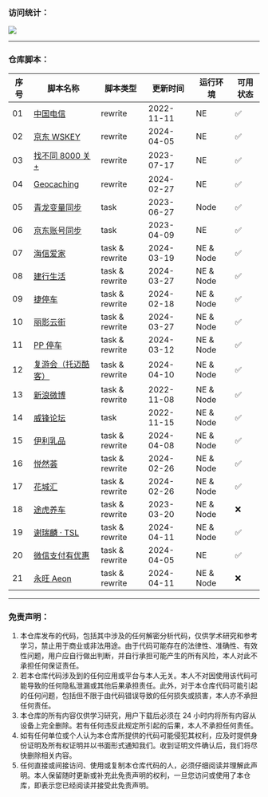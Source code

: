 ### 访问统计：

![](http://profile-counter.glitch.me/FoKit_Scripts/count.svg)

---

### 仓库脚本：

| 序号 | 脚本名称                                                                                            | 脚本类型       | 更新时间   | 运行环境  | 可用状态 |
| ---- | --------------------------------------------------------------------------------------------------- | -------------- | ---------- | --------- | -------- |
| 01   | [中国电信](https://raw.githubusercontent.com/FoKit/Scripts/main/scripts/get_10000_cookie.js)        | rewrite        | 2022-11-11 | NE        | ✅       |
| 02   | [京东 WSKEY](https://raw.githubusercontent.com/FoKit/Scripts/main/scripts/get_jd_wskey.js)          | rewrite        | 2024-04-05 | NE        | ✅       |
| 03   | [找不同 8000 关+](https://raw.githubusercontent.com/FoKit/Scripts/main/scripts/zbt.js)              | rewrite        | 2023-07-17 | NE        | ✅       |
| 04   | [Geocaching](https://raw.githubusercontent.com/FoKit/Scripts/main/scripts/geocaching_helper.js)     | rewrite        | 2024-02-27 | NE        | ✅       |
| 05   | [青龙变量同步](https://raw.githubusercontent.com/FoKit/Scripts/main/scripts/ql_env_sync.js)         | task           | 2023-06-27 | Node      | ✅       |
| 06   | [京东账号同步](https://raw.githubusercontent.com/FoKit/Scripts/main/scripts/ql_to_boxjs.js)         | task           | 2023-04-09 | NE        | ✅       |
| 07   | [海信爱家](https://raw.githubusercontent.com/FoKit/Scripts/main/scripts/Hisense.js)                 | task & rewrite | 2024-03-19 | NE & Node | ✅       |
| 08   | [建行生活](https://raw.githubusercontent.com/FoKit/Scripts/main/scripts/jhsh_checkIn.js)            | task & rewrite | 2024-03-27 | NE & Node | ✅       |
| 09   | [捷停车](https://raw.githubusercontent.com/FoKit/Scripts/main/scripts/jparking_sign.js)             | task & rewrite | 2024-02-18 | NE & Node | ✅       |
| 10   | [丽影云街](https://raw.githubusercontent.com/FoKit/Scripts/main/scripts/livingmall.js)              | task & rewrite | 2024-03-27 | NE & Node | ✅       |
| 11   | [PP 停车](https://raw.githubusercontent.com/FoKit/Scripts/main/scripts/pp_parking.js)               | task & rewrite | 2024-03-12 | NE & Node | ✅       |
| 12   | [复游会（托迈酷客）](https://raw.githubusercontent.com/FoKit/Scripts/main/scripts/ThomasCook.js)    | task & rewrite | 2024-04-10 | NE & Node | ✅       |
| 13   | [新浪微博](https://raw.githubusercontent.com/FoKit/Scripts/main/scripts/weibo_sign.js)              | task & rewrite | 2022-11-08 | NE & Node | ✅       |
| 14   | [威锋论坛](https://raw.githubusercontent.com/FoKit/Scripts/main/scripts/weifeng.js)                 | task           | 2022-11-15 | NE & Node | ✅       |
| 15   | [伊利乳品](https://raw.githubusercontent.com/FoKit/Scripts/main/scripts/yiLi.js)                    | task & rewrite | 2024-04-08 | NE & Node | ✅       |
| 16   | [悦然荟](https://raw.githubusercontent.com/FoKit/Scripts/main/scripts/yueran_sign.js)               | task & rewrite | 2024-02-26 | NE & Node | ✅       |
| 17   | [花城汇](https://raw.githubusercontent.com/FoKit/Scripts/main/scripts/hch_sign.js)                  | task & rewrite | 2024-02-26 | NE & Node | ✅       |
| 18   | [途虎养车](https://raw.githubusercontent.com/FoKit/Scripts/main/scripts/tuhu.js)                    | task & rewrite | 2023-03-20 | NE & Node | ❌       |
| 19   | [谢瑞麟 · TSL](https://raw.githubusercontent.com/FoKit/Scripts/main/scripts/tsl_sign.js)            | task & rewrite | 2024-04-11 | NE & Node | ✅       |
| 20   | [微信支付有优惠](https://raw.githubusercontent.com/FoKit/Scripts/main/scripts/wechat_pay_coupon.js) | task & rewrite | 2024-04-05 | NE        | ✅       |
| 21   | [永旺 Aeon](https://raw.githubusercontent.com/FoKit/Scripts/main/scripts/aeon_sign.js)              | task & rewrite | 2024-04-11 | NE & Node | ❌       |

---

### 免责声明：

1. 本仓库发布的代码，包括其中涉及的任何解密分析代码，仅供学术研究和参考学习，禁止用于商业或非法用途。由于代码可能存在的法律性、准确性、有效性问题，用户应自行做出判断，并自行承担可能产生的所有风险，本人对此不承担任何保证责任。
2. 若本仓库代码涉及到的任何应用或平台与本人无关。本人不对因使用该代码可能导致的任何隐私泄漏或其他后果承担责任。此外，对于本仓库代码可能引起的任何问题，包括但不限于由代码错误导致的任何损失或损害，本人亦不承担任何责任。
3. 本仓库的所有内容仅供学习研究，用户下载后必须在 24 小时内将所有内容从设备上完全删除。若有任何违反此规定所引起的后果，本人不承担任何责任。
4. 如有任何单位或个人认为本仓库所提供的代码可能侵犯其权利，应及时提供身份证明及所有权证明并以书面形式通知我们。收到证明文件确认后，我们将尽快删除相关内容。
5. 任何直接或间接访问、使用或复制本仓库代码的人，必须仔细阅读并理解此声明。本人保留随时更新或补充此免责声明的权利，一旦您访问或使用了本仓库，即表示您已经阅读并接受此免责声明。
